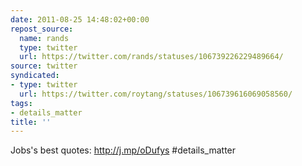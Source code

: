 ```yaml
---
date: 2011-08-25 14:48:02+00:00
repost_source:
  name: rands
  type: twitter
  url: https://twitter.com/rands/statuses/106739226229489664/
source: twitter
syndicated:
- type: twitter
  url: https://twitter.com/roytang/statuses/106739616069058560/
tags:
- details_matter
title: ''
---
```


Jobs's best quotes: http://j.mp/oDufys #details_matter